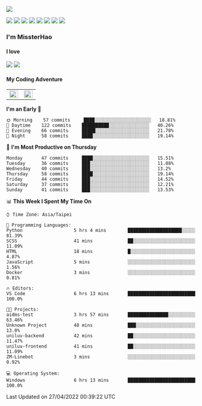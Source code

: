 ![](https://komarev.com/ghpvc/?username=MissterHao&color=ff69b4)

[![](https://img.shields.io/badge/Amazon%20AWS-%23232F3E?logo=amazon-aws&logoColor=white&style=for-the-badge)](https://aws.amazon.com/)
[![](https://img.shields.io/badge/Python-3776AB?style=for-the-badge&logo=python&logoColor=white)](https://www.djangoproject.com/)
[![](https://img.shields.io/badge/Django-092E20?style=for-the-badge&logo=django&logoColor=white)](https://www.python.org/)
[![](https://img.shields.io/badge/Flask-000000?style=for-the-badge&logo=flask&logoColor=white)](https://flask.palletsprojects.com/en/2.1.x/)
[![](https://img.shields.io/badge/go-%2300ADD8.svg?&style=for-the-badge&logo=go&logoColor=white)](https://golang.org/)
[![](https://img.shields.io/badge/javascript-%23F7DF1E.svg?&style=for-the-badge&logo=javascript&logoColor=black)](https://www.javascript.com/)
[![](https://img.shields.io/badge/mysql-%234479A1.svg?&style=for-the-badge&logo=mysql&logoColor=white)](https://www.mysql.com/)
[![](https://img.shields.io/badge/docker-%232496ED.svg?&style=for-the-badge&logo=docker&logoColor=white)](https://www.docker.com/)

### I'm MissterHao

#### I love  
![](https://img.shields.io/badge/Netflix-E50914?style=for-the-badge&logo=netflix&logoColor=white)
![](https://img.shields.io/badge/YouTube-FF0000?style=for-the-badge&logo=youtube&logoColor=white)

#### My Coding Adventure
<!-- Readme stats -->
<!-- https://github.com/anuraghazra/github-readme-stats -->
<table>
<tr>
    <td valign="top" width="50%">
    <img src="https://github-readme-stats.vercel.app/api?username=MissterHao&hide_border=true&show_icons=true&locale=en" align="left" style="width: 100%" />
    </td>
    <td valign="top" width="50%">
    <img src="https://github-readme-stats.vercel.app/api/top-langs?username=MissterHao&hide_border=true&show_icons=true&locale=en&layout=compact" align="left" style="width: 100%" />
    </td>
</tr>
</table>  


<!--START_SECTION:waka-->
**I'm an Early 🐤** 

```text
🌞 Morning    57 commits     ████░░░░░░░░░░░░░░░░░░░░░   18.81% 
🌆 Daytime    122 commits    ██████████░░░░░░░░░░░░░░░   40.26% 
🌃 Evening    66 commits     █████░░░░░░░░░░░░░░░░░░░░   21.78% 
🌙 Night      58 commits     ████░░░░░░░░░░░░░░░░░░░░░   19.14%

```
📅 **I'm Most Productive on Thursday** 

```text
Monday       47 commits     ████░░░░░░░░░░░░░░░░░░░░░   15.51% 
Tuesday      36 commits     ███░░░░░░░░░░░░░░░░░░░░░░   11.88% 
Wednesday    40 commits     ███░░░░░░░░░░░░░░░░░░░░░░   13.2% 
Thursday     58 commits     ████░░░░░░░░░░░░░░░░░░░░░   19.14% 
Friday       44 commits     ███░░░░░░░░░░░░░░░░░░░░░░   14.52% 
Saturday     37 commits     ███░░░░░░░░░░░░░░░░░░░░░░   12.21% 
Sunday       41 commits     ███░░░░░░░░░░░░░░░░░░░░░░   13.53%

```


📊 **This Week I Spent My Time On** 

```text
⌚︎ Time Zone: Asia/Taipei

💬 Programming Languages: 
Python                   5 hrs 4 mins        ████████████████████░░░░░   81.39% 
SCSS                     41 mins             ██░░░░░░░░░░░░░░░░░░░░░░░   11.09% 
HTML                     18 mins             █░░░░░░░░░░░░░░░░░░░░░░░░   4.87% 
JavaScript               5 mins              ░░░░░░░░░░░░░░░░░░░░░░░░░   1.56% 
Docker                   3 mins              ░░░░░░░░░░░░░░░░░░░░░░░░░   0.81%

🔥 Editors: 
VS Code                  6 hrs 13 mins       █████████████████████████   100.0%

🐱‍💻 Projects: 
aidms-test               3 hrs 57 mins       ███████████████░░░░░░░░░░   63.46% 
Unknown Project          48 mins             ███░░░░░░░░░░░░░░░░░░░░░░   13.0% 
uniluv-backend           42 mins             ██░░░░░░░░░░░░░░░░░░░░░░░   11.47% 
uniluv-frontend          41 mins             ██░░░░░░░░░░░░░░░░░░░░░░░   11.09% 
ZM-Linebot               3 mins              ░░░░░░░░░░░░░░░░░░░░░░░░░   0.92%

💻 Operating System: 
Windows                  6 hrs 13 mins       █████████████████████████   100.0%

```


 Last Updated on 27/04/2022 00:39:22 UTC
<!--END_SECTION:waka-->

<!--
**MissterHao/MissterHao** is a ✨ _special_ ✨ repository because its `README.md` (this file) appears on your GitHub profile.

Here are some ideas to get you started:

- 🔭 I’m currently working on ...
- 🌱 I’m currently learning ...
- 👯 I’m looking to collaborate on ...
- 🤔 I’m looking for help with ...
- 💬 Ask me about ...
- 📫 How to reach me: ...
- 😄 Pronouns: ...
- ⚡ Fun fact: ...
-->
